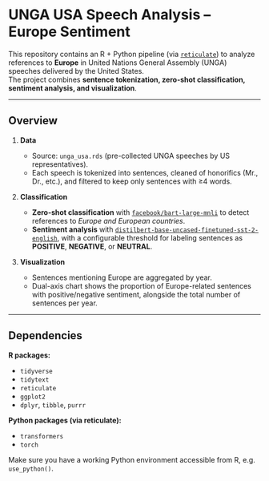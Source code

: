 # UNGA USA Speech Analysis – Europe Sentiment

This repository contains an R + Python pipeline (via [`reticulate`](https://firsa.eu/posts/ner_reticulate/ner_tutorial_r.html)) to analyze references to **Europe** in United Nations General Assembly (UNGA) speeches delivered by the United States.  
The project combines **sentence tokenization, zero-shot classification, sentiment analysis, and visualization**.

---

## Overview

1. **Data**  
   - Source: `unga_usa.rds` (pre-collected UNGA speeches by US representatives).  
   - Each speech is tokenized into sentences, cleaned of honorifics (Mr., Dr., etc.), and filtered to keep only sentences with ≥4 words.

2. **Classification**  
   - **Zero-shot classification** with [`facebook/bart-large-mnli`](https://huggingface.co/facebook/bart-large-mnli) to detect references to *Europe and European countries*.  
   - **Sentiment analysis** with [`distilbert-base-uncased-finetuned-sst-2-english`](https://huggingface.co/distilbert-base-uncased-finetuned-sst-2-english), with a configurable threshold for labeling sentences as **POSITIVE**, **NEGATIVE**, or **NEUTRAL**.

3. **Visualization**  
   - Sentences mentioning Europe are aggregated by year.  
   - Dual-axis chart shows the proportion of Europe-related sentences with positive/negative sentiment, alongside the total number of sentences per year.

---

## Dependencies

**R packages:**
- `tidyverse`
- `tidytext`
- `reticulate`
- `ggplot2`
- `dplyr`, `tibble`, `purrr`

**Python packages (via reticulate):**
- `transformers`
- `torch`

Make sure you have a working Python environment accessible from R, e.g. `use_python()`.

